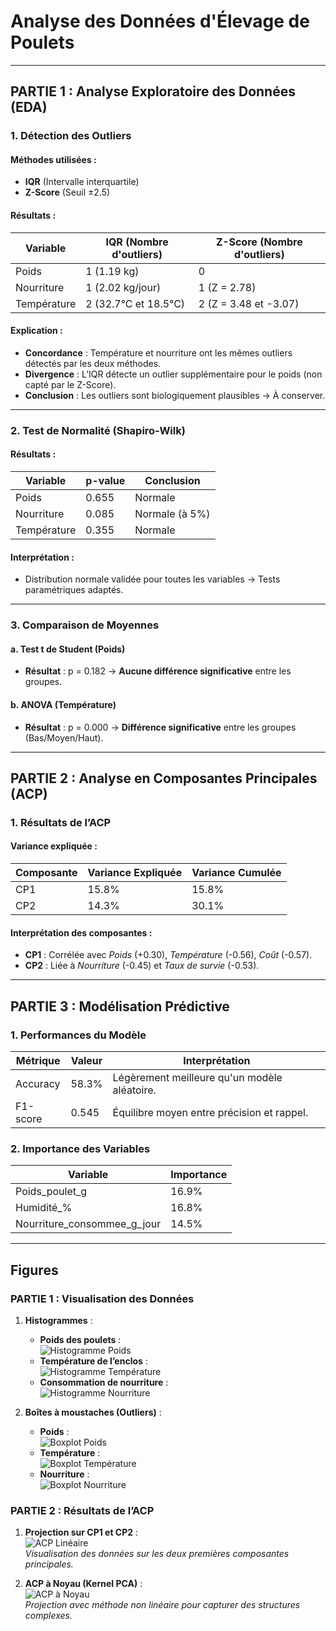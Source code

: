 # Analyse des Données d'Élevage de Poulets

---

## PARTIE 1 : Analyse Exploratoire des Données (EDA)

### 1. Détection des Outliers

#### Méthodes utilisées :
- **IQR** (Intervalle interquartile)  
- **Z-Score** (Seuil ±2.5)

#### Résultats :
| Variable       | IQR (Nombre d'outliers) | Z-Score (Nombre d'outliers) |
|----------------|-------------------------|-----------------------------|
| Poids          | 1 (1.19 kg)             | 0                           |
| Nourriture     | 1 (2.02 kg/jour)        | 1 (Z = 2.78)                |
| Température    | 2 (32.7°C et 18.5°C)    | 2 (Z = 3.48 et -3.07)       |

#### Explication :
- **Concordance** : Température et nourriture ont les mêmes outliers détectés par les deux méthodes.  
- **Divergence** : L’IQR détecte un outlier supplémentaire pour le poids (non capté par le Z-Score).  
- **Conclusion** : Les outliers sont biologiquement plausibles → À conserver.

---

### 2. Test de Normalité (Shapiro-Wilk)

#### Résultats :
| Variable       | p-value   | Conclusion       |
|----------------|-----------|------------------|
| Poids          | 0.655     | Normale          |
| Nourriture     | 0.085     | Normale (à 5%)   |
| Température    | 0.355     | Normale          |

#### Interprétation :
- Distribution normale validée pour toutes les variables → Tests paramétriques adaptés.

---

### 3. Comparaison de Moyennes

#### a. Test t de Student (Poids)
- **Résultat** : p = 0.182 → **Aucune différence significative** entre les groupes.  

#### b. ANOVA (Température)
- **Résultat** : p = 0.000 → **Différence significative** entre les groupes (Bas/Moyen/Haut).  

---

## PARTIE 2 : Analyse en Composantes Principales (ACP)

### 1. Résultats de l’ACP

#### Variance expliquée :
| Composante | Variance Expliquée | Variance Cumulée |
|------------|--------------------|-------------------|
| CP1        | 15.8%              | 15.8%             |
| CP2        | 14.3%              | 30.1%             |

#### Interprétation des composantes :
- **CP1** : Corrélée avec *Poids* (+0.30), *Température* (-0.56), *Coût* (-0.57).  
- **CP2** : Liée à *Nourriture* (-0.45) et *Taux de survie* (-0.53).  

---

## PARTIE 3 : Modélisation Prédictive

### 1. Performances du Modèle
| Métrique       | Valeur  | Interprétation                          |
|----------------|---------|-----------------------------------------|
| Accuracy       | 58.3%   | Légèrement meilleure qu'un modèle aléatoire. |
| F1-score       | 0.545   | Équilibre moyen entre précision et rappel.   |

### 2. Importance des Variables
| Variable                     | Importance |
|------------------------------|------------|
| Poids_poulet_g               | 16.9%      |
| Humidité_%                   | 16.8%      |
| Nourriture_consommee_g_jour  | 14.5%      |

---

## Figures

### PARTIE 1 : Visualisation des Données
1. **Histogrammes** :  
   - **Poids des poulets** :  
     ![Histogramme Poids](hist_poids.png)  
   - **Température de l’enclos** :  
     ![Histogramme Température](hist_temp.png)  
   - **Consommation de nourriture** :  
     ![Histogramme Nourriture](hist_nourriture.png)  

2. **Boîtes à moustaches (Outliers)** :  
   - **Poids** :  
     ![Boxplot Poids](outlier_poids.png)  
   - **Température** :  
     ![Boxplot Température](outlier_température.png)  
   - **Nourriture** :  
     ![Boxplot Nourriture](outlier_nourriture.png)  

### PARTIE 2 : Résultats de l’ACP
1. **Projection sur CP1 et CP2** :  
   ![ACP Linéaire](projection_acp_2cpp.png)  
   *Visualisation des données sur les deux premières composantes principales.*  

2. **ACP à Noyau (Kernel PCA)** :  
   ![ACP à Noyau](projection_pca_kernel.png)  
   *Projection avec méthode non linéaire pour capturer des structures complexes.*  

